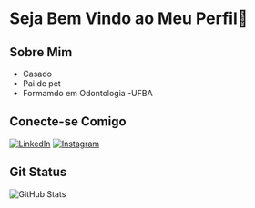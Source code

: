 # **Seja Bem Vindo ao Meu Perfil**👊

## **Sobre Mim**
- Casado
- Pai de pet
- Formamdo em Odontologia -UFBA

## **Conecte-se Comigo**
[![LinkedIn](https://img.shields.io/badge/LinkedIn-000?style=for-the-badge&logo=linkedin&logoColor=0E76A8)](https://[www.linkedin.com/in//](https://www.linkedin.com/in/junior-lira-56583b268/)https://www.linkedin.com/in/junior-lira-56583b268/)
[![Instagram](https://img.shields.io/badge/Instagram-000?style=for-the-badge&logo=instagram)](https://www.instagram.com/lirajunior/)

## **Git Status**
![GitHub Stats](https://github-readme-stats.vercel.app/api?username=JuniorLiraDev&theme=transparent&bg_color=000&border_color=30A3DC&show_icons=true&icon_color=30A3DC&title_color=E94D5F&text_color=FFF)
